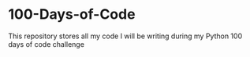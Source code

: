 # 100-Days-of-Code
This repository stores all my code I will be writing during my Python 100 days of code challenge
